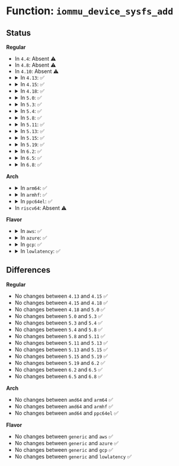 # Function: <code>iommu_device_sysfs_add</code>

## Status
<b>Regular</b>
<ul>
<li>
In <code>4.4</code>: Absent ⚠️
</li>
<li>
In <code>4.8</code>: Absent ⚠️
</li>
<li>
In <code>4.10</code>: Absent ⚠️
</li>
<li>
<details>
<summary>In <code>4.13</code>: ✅</summary>

```c
int iommu_device_sysfs_add(struct iommu_device *iommu, struct device *parent, const struct attribute_group **groups, const char *fmt, void (anon));
```

**Collision:** Unique Global

**Inline:** No

**Transformation:** False

**Instances:**

```
In drivers/iommu/iommu-sysfs.c (ffffffff815c2660)
Location: drivers/iommu/iommu-sysfs.c:57
Inline: False
Direct callers:
  - drivers/iommu/amd_iommu_init.c:amd_iommu_init_pci
  - drivers/iommu/dmar.c:dmar_parse_one_drhd
  - drivers/iommu/intel-iommu.c:intel_iommu_init
```
**Symbols:**

```
ffffffff815c2660-ffffffff815c2774: iommu_device_sysfs_add (STB_GLOBAL)
```
</details>
</li>
<li>
<details>
<summary>In <code>4.15</code>: ✅</summary>

```c
int iommu_device_sysfs_add(struct iommu_device *iommu, struct device *parent, const struct attribute_group **groups, const char *fmt, void (anon));
```

**Collision:** Unique Global

**Inline:** No

**Transformation:** False

**Instances:**

```
In drivers/iommu/iommu-sysfs.c (ffffffff81628e40)
Location: drivers/iommu/iommu-sysfs.c:57
Inline: False
Direct callers:
  - drivers/iommu/amd_iommu_init.c:amd_iommu_init_pci
  - drivers/iommu/dmar.c:dmar_parse_one_drhd
  - drivers/iommu/intel-iommu.c:intel_iommu_init
```
**Symbols:**

```
ffffffff81628e40-ffffffff81628f54: iommu_device_sysfs_add (STB_GLOBAL)
```
</details>
</li>
<li>
<details>
<summary>In <code>4.18</code>: ✅</summary>

```c
int iommu_device_sysfs_add(struct iommu_device *iommu, struct device *parent, const struct attribute_group **groups, const char *fmt, void (anon));
```

**Collision:** Unique Global

**Inline:** No

**Transformation:** False

**Instances:**

```
In drivers/iommu/iommu-sysfs.c (ffffffff81663b70)
Location: drivers/iommu/iommu-sysfs.c:57
Inline: False
Direct callers:
  - drivers/iommu/amd_iommu_init.c:iommu_init_pci
  - drivers/iommu/dmar.c:dmar_parse_one_drhd
  - drivers/iommu/intel-iommu.c:intel_iommu_init
```
**Symbols:**

```
ffffffff81663b70-ffffffff81663c7d: iommu_device_sysfs_add (STB_GLOBAL)
```
</details>
</li>
<li>
<details>
<summary>In <code>5.0</code>: ✅</summary>

```c
int iommu_device_sysfs_add(struct iommu_device *iommu, struct device *parent, const struct attribute_group **groups, const char *fmt, void (anon));
```

**Collision:** Unique Global

**Inline:** No

**Transformation:** False

**Instances:**

```
In drivers/iommu/iommu-sysfs.c (ffffffff81682160)
Location: drivers/iommu/iommu-sysfs.c:57
Inline: False
Direct callers:
  - drivers/iommu/amd_iommu_init.c:iommu_init_pci
  - drivers/iommu/dmar.c:dmar_parse_one_drhd
  - drivers/iommu/intel-iommu.c:intel_iommu_init
```
**Symbols:**

```
ffffffff81682160-ffffffff8168226d: iommu_device_sysfs_add (STB_GLOBAL)
```
</details>
</li>
<li>
<details>
<summary>In <code>5.3</code>: ✅</summary>

```c
int iommu_device_sysfs_add(struct iommu_device *iommu, struct device *parent, const struct attribute_group **groups, const char *fmt, void (anon));
```

**Collision:** Unique Global

**Inline:** No

**Transformation:** False

**Instances:**

```
In drivers/iommu/iommu-sysfs.c (ffffffff816b98b0)
Location: drivers/iommu/iommu-sysfs.c:54
Inline: False
Direct callers:
  - drivers/iommu/amd_iommu_init.c:iommu_init_pci
  - drivers/iommu/dmar.c:alloc_iommu
  - drivers/iommu/intel-iommu.c:intel_iommu_init
```
**Symbols:**

```
ffffffff816b98b0-ffffffff816b99b7: iommu_device_sysfs_add (STB_GLOBAL)
```
</details>
</li>
<li>
<details>
<summary>In <code>5.4</code>: ✅</summary>

```c
int iommu_device_sysfs_add(struct iommu_device *iommu, struct device *parent, const struct attribute_group **groups, const char *fmt, void (anon));
```

**Collision:** Unique Global

**Inline:** No

**Transformation:** False

**Instances:**

```
In drivers/iommu/iommu-sysfs.c (ffffffff816dc6a0)
Location: drivers/iommu/iommu-sysfs.c:54
Inline: False
Direct callers:
  - drivers/iommu/amd_iommu_init.c:iommu_init_pci
  - drivers/iommu/dmar.c:alloc_iommu
  - drivers/iommu/intel-iommu.c:intel_iommu_init
```
**Symbols:**

```
ffffffff816dc6a0-ffffffff816dc7a7: iommu_device_sysfs_add (STB_GLOBAL)
```
</details>
</li>
<li>
<details>
<summary>In <code>5.8</code>: ✅</summary>

```c
int iommu_device_sysfs_add(struct iommu_device *iommu, struct device *parent, const struct attribute_group **groups, const char *fmt, void (anon));
```

**Collision:** Unique Global

**Inline:** No

**Transformation:** False

**Instances:**

```
In drivers/iommu/iommu-sysfs.c (ffffffff81791700)
Location: drivers/iommu/iommu-sysfs.c:54
Inline: False
Direct callers:
  - drivers/iommu/amd/init.c:iommu_init_pci
  - drivers/iommu/intel/dmar.c:alloc_iommu
  - drivers/iommu/intel/iommu.c:intel_iommu_init
```
**Symbols:**

```
ffffffff81791700-ffffffff81791807: iommu_device_sysfs_add (STB_GLOBAL)
```
</details>
</li>
<li>
<details>
<summary>In <code>5.11</code>: ✅</summary>

```c
int iommu_device_sysfs_add(struct iommu_device *iommu, struct device *parent, const struct attribute_group **groups, const char *fmt, void (anon));
```

**Collision:** Unique Global

**Inline:** No

**Transformation:** False

**Instances:**

```
In drivers/iommu/iommu-sysfs.c (ffffffff817bd930)
Location: drivers/iommu/iommu-sysfs.c:54
Inline: False
Direct callers:
  - drivers/iommu/amd/init.c:iommu_init_pci
  - drivers/iommu/intel/dmar.c:alloc_iommu
  - drivers/iommu/intel/iommu.c:intel_iommu_init
```
**Symbols:**

```
ffffffff817bd930-ffffffff817bda37: iommu_device_sysfs_add (STB_GLOBAL)
```
</details>
</li>
<li>
<details>
<summary>In <code>5.13</code>: ✅</summary>

```c
int iommu_device_sysfs_add(struct iommu_device *iommu, struct device *parent, const struct attribute_group **groups, const char *fmt, void (anon));
```

**Collision:** Unique Global

**Inline:** No

**Transformation:** False

**Instances:**

```
In drivers/iommu/iommu-sysfs.c (ffffffff817a0b70)
Location: drivers/iommu/iommu-sysfs.c:54
Inline: False
Direct callers:
  - drivers/iommu/amd/init.c:iommu_init_pci
  - drivers/iommu/intel/dmar.c:alloc_iommu
  - drivers/iommu/intel/iommu.c:intel_iommu_init
```
**Symbols:**

```
ffffffff817a0b70-ffffffff817a0c77: iommu_device_sysfs_add (STB_GLOBAL)
```
</details>
</li>
<li>
<details>
<summary>In <code>5.15</code>: ✅</summary>

```c
int iommu_device_sysfs_add(struct iommu_device *iommu, struct device *parent, const struct attribute_group **groups, const char *fmt, void (anon));
```

**Collision:** Unique Global

**Inline:** No

**Transformation:** False

**Instances:**

```
In drivers/iommu/iommu-sysfs.c (ffffffff81829b70)
Location: drivers/iommu/iommu-sysfs.c:54
Inline: False
Direct callers:
  - drivers/iommu/amd/init.c:iommu_init_pci
  - drivers/iommu/intel/dmar.c:alloc_iommu
  - drivers/iommu/intel/iommu.c:intel_iommu_init
  - drivers/iommu/virtio-iommu.c:viommu_probe
```
**Symbols:**

```
ffffffff81829b70-ffffffff81829c77: iommu_device_sysfs_add (STB_GLOBAL)
```
</details>
</li>
<li>
<details>
<summary>In <code>5.19</code>: ✅</summary>

```c
int iommu_device_sysfs_add(struct iommu_device *iommu, struct device *parent, const struct attribute_group **groups, const char *fmt, void (anon));
```

**Collision:** Unique Global

**Inline:** No

**Transformation:** False

**Instances:**

```
In drivers/iommu/iommu-sysfs.c (ffffffff81969e30)
Location: drivers/iommu/iommu-sysfs.c:54
Inline: False
Direct callers:
  - drivers/iommu/amd/init.c:iommu_init_pci
  - drivers/iommu/intel/dmar.c:alloc_iommu
  - drivers/iommu/intel/iommu.c:intel_iommu_init
  - drivers/iommu/virtio-iommu.c:viommu_probe
```
**Symbols:**

```
ffffffff81969e30-ffffffff81969f63: iommu_device_sysfs_add (STB_GLOBAL)
```
</details>
</li>
<li>
<details>
<summary>In <code>6.2</code>: ✅</summary>

```c
int iommu_device_sysfs_add(struct iommu_device *iommu, struct device *parent, const struct attribute_group **groups, const char *fmt, void (anon));
```

**Collision:** Unique Global

**Inline:** No

**Transformation:** False

**Instances:**

```
In drivers/iommu/iommu-sysfs.c (ffffffff81ad3e80)
Location: drivers/iommu/iommu-sysfs.c:54
Inline: False
Direct callers:
  - drivers/iommu/amd/init.c:iommu_init_pci
  - drivers/iommu/intel/dmar.c:alloc_iommu
  - drivers/iommu/intel/iommu.c:intel_iommu_init
  - drivers/iommu/virtio-iommu.c:viommu_probe
```
**Symbols:**

```
ffffffff81ad3e80-ffffffff81ad3fb3: iommu_device_sysfs_add (STB_GLOBAL)
```
</details>
</li>
<li>
<details>
<summary>In <code>6.5</code>: ✅</summary>

```c
int iommu_device_sysfs_add(struct iommu_device *iommu, struct device *parent, const struct attribute_group **groups, const char *fmt, void (anon));
```

**Collision:** Unique Global

**Inline:** No

**Transformation:** False

**Instances:**

```
In drivers/iommu/iommu-sysfs.c (ffffffff81b22650)
Location: drivers/iommu/iommu-sysfs.c:54
Inline: False
Direct callers:
  - drivers/iommu/amd/init.c:iommu_init_pci
  - drivers/iommu/intel/dmar.c:alloc_iommu
  - drivers/iommu/intel/iommu.c:intel_iommu_init
  - drivers/iommu/virtio-iommu.c:viommu_probe
```
**Symbols:**

```
ffffffff81b22650-ffffffff81b22783: iommu_device_sysfs_add (STB_GLOBAL)
```
</details>
</li>
<li>
<details>
<summary>In <code>6.8</code>: ✅</summary>

```c
int iommu_device_sysfs_add(struct iommu_device *iommu, struct device *parent, const struct attribute_group **groups, const char *fmt, void (anon));
```

**Collision:** Unique Global

**Inline:** No

**Transformation:** False

**Instances:**

```
In drivers/iommu/iommu-sysfs.c (ffffffff81b79080)
Location: drivers/iommu/iommu-sysfs.c:54
Inline: False
Direct callers:
  - drivers/iommu/amd/init.c:iommu_init_pci
  - drivers/iommu/intel/dmar.c:alloc_iommu
  - drivers/iommu/intel/iommu.c:intel_iommu_init
  - drivers/iommu/virtio-iommu.c:viommu_probe
```
**Symbols:**

```
ffffffff81b79080-ffffffff81b791e2: iommu_device_sysfs_add (STB_GLOBAL)
```
</details>
</li>
</ul>
<b>Arch</b>
<ul>
<li>
<details>
<summary>In <code>arm64</code>: ✅</summary>

```c
int iommu_device_sysfs_add(struct iommu_device *iommu, struct device *parent, const struct attribute_group **groups, const char *fmt, void (anon));
```

**Collision:** Unique Global

**Inline:** No

**Transformation:** False

**Instances:**

```
In drivers/iommu/iommu-sysfs.c (ffff8000108c8790)
Location: drivers/iommu/iommu-sysfs.c:54
Inline: False
Direct callers:
  - drivers/iommu/arm-smmu.c:arm_smmu_device_probe
  - drivers/iommu/arm-smmu-v3.c:arm_smmu_device_probe
  - drivers/iommu/rockchip-iommu.c:rk_iommu_probe
  - drivers/iommu/qcom_iommu.c:qcom_iommu_device_probe
  - drivers/iommu/virtio-iommu.c:viommu_probe
```
**Symbols:**

```
ffff8000108c8790-ffff8000108c88b4: iommu_device_sysfs_add (STB_GLOBAL)
```
</details>
</li>
<li>
<details>
<summary>In <code>armhf</code>: ✅</summary>

```c
int iommu_device_sysfs_add(struct iommu_device *iommu, struct device *parent, const struct attribute_group **groups, const char *fmt, void (anon));
```

**Collision:** Unique Global

**Inline:** No

**Transformation:** False

**Instances:**

```
In drivers/iommu/iommu-sysfs.c (c09bf73c)
Location: drivers/iommu/iommu-sysfs.c:54
Inline: False
Direct callers:
  - drivers/iommu/ipmmu-vmsa.c:ipmmu_probe
  - drivers/iommu/omap-iommu.c:omap_iommu_probe
  - drivers/iommu/rockchip-iommu.c:rk_iommu_probe
  - drivers/iommu/tegra-gart.c:tegra_gart_probe
  - drivers/iommu/tegra-smmu.c:tegra_smmu_probe
  - drivers/iommu/exynos-iommu.c:exynos_sysmmu_probe
  - drivers/iommu/qcom_iommu.c:qcom_iommu_device_probe
```
**Symbols:**

```
c09bf73c-c09bf834: iommu_device_sysfs_add (STB_GLOBAL)
```
</details>
</li>
<li>
<details>
<summary>In <code>ppc64el</code>: ✅</summary>

```c
int iommu_device_sysfs_add(struct iommu_device *iommu, struct device *parent, const struct attribute_group **groups, const char *fmt, void (anon));
```

**Collision:** Unique Global

**Inline:** No

**Transformation:** False

**Instances:**

```
In drivers/iommu/iommu-sysfs.c (c00000000096fec0)
Location: drivers/iommu/iommu-sysfs.c:54
Inline: False
```
**Symbols:**

```
c00000000096fec0-c00000000096fff8: iommu_device_sysfs_add (STB_GLOBAL)
```
</details>
</li>
<li>
In <code>riscv64</code>: Absent ⚠️
</li>
</ul>
<b>Flavor</b>
<ul>
<li>
<details>
<summary>In <code>aws</code>: ✅</summary>

```c
int iommu_device_sysfs_add(struct iommu_device *iommu, struct device *parent, const struct attribute_group **groups, const char *fmt, void (anon));
```

**Collision:** Unique Global

**Inline:** No

**Transformation:** False

**Instances:**

```
In drivers/iommu/iommu-sysfs.c (ffffffff816a20f0)
Location: drivers/iommu/iommu-sysfs.c:54
Inline: False
Direct callers:
  - drivers/iommu/amd_iommu_init.c:iommu_init_pci
  - drivers/iommu/dmar.c:alloc_iommu
  - drivers/iommu/intel-iommu.c:intel_iommu_init
```
**Symbols:**

```
ffffffff816a20f0-ffffffff816a21f7: iommu_device_sysfs_add (STB_GLOBAL)
```
</details>
</li>
<li>
<details>
<summary>In <code>azure</code>: ✅</summary>

```c
int iommu_device_sysfs_add(struct iommu_device *iommu, struct device *parent, const struct attribute_group **groups, const char *fmt, void (anon));
```

**Collision:** Unique Global

**Inline:** No

**Transformation:** False

**Instances:**

```
In drivers/iommu/iommu-sysfs.c (ffffffff8167fae0)
Location: drivers/iommu/iommu-sysfs.c:54
Inline: False
Direct callers:
  - drivers/iommu/amd_iommu_init.c:iommu_init_pci
  - drivers/iommu/dmar.c:alloc_iommu
  - drivers/iommu/intel-iommu.c:intel_iommu_init
```
**Symbols:**

```
ffffffff8167fae0-ffffffff8167fbe7: iommu_device_sysfs_add (STB_GLOBAL)
```
</details>
</li>
<li>
<details>
<summary>In <code>gcp</code>: ✅</summary>

```c
int iommu_device_sysfs_add(struct iommu_device *iommu, struct device *parent, const struct attribute_group **groups, const char *fmt, void (anon));
```

**Collision:** Unique Global

**Inline:** No

**Transformation:** False

**Instances:**

```
In drivers/iommu/iommu-sysfs.c (ffffffff816d0360)
Location: drivers/iommu/iommu-sysfs.c:54
Inline: False
Direct callers:
  - drivers/iommu/amd_iommu_init.c:iommu_init_pci
  - drivers/iommu/dmar.c:alloc_iommu
  - drivers/iommu/intel-iommu.c:intel_iommu_init
```
**Symbols:**

```
ffffffff816d0360-ffffffff816d0467: iommu_device_sysfs_add (STB_GLOBAL)
```
</details>
</li>
<li>
<details>
<summary>In <code>lowlatency</code>: ✅</summary>

```c
int iommu_device_sysfs_add(struct iommu_device *iommu, struct device *parent, const struct attribute_group **groups, const char *fmt, void (anon));
```

**Collision:** Unique Global

**Inline:** No

**Transformation:** False

**Instances:**

```
In drivers/iommu/iommu-sysfs.c (ffffffff816ea8f0)
Location: drivers/iommu/iommu-sysfs.c:54
Inline: False
Direct callers:
  - drivers/iommu/amd_iommu_init.c:iommu_init_pci
  - drivers/iommu/dmar.c:alloc_iommu
  - drivers/iommu/intel-iommu.c:intel_iommu_init
```
**Symbols:**

```
ffffffff816ea8f0-ffffffff816ea9f7: iommu_device_sysfs_add (STB_GLOBAL)
```
</details>
</li>
</ul>

## Differences
<b>Regular</b>
<ul>
<li>
No changes between <code>4.13</code> and <code>4.15</code> ✅
</li>
<li>
No changes between <code>4.15</code> and <code>4.18</code> ✅
</li>
<li>
No changes between <code>4.18</code> and <code>5.0</code> ✅
</li>
<li>
No changes between <code>5.0</code> and <code>5.3</code> ✅
</li>
<li>
No changes between <code>5.3</code> and <code>5.4</code> ✅
</li>
<li>
No changes between <code>5.4</code> and <code>5.8</code> ✅
</li>
<li>
No changes between <code>5.8</code> and <code>5.11</code> ✅
</li>
<li>
No changes between <code>5.11</code> and <code>5.13</code> ✅
</li>
<li>
No changes between <code>5.13</code> and <code>5.15</code> ✅
</li>
<li>
No changes between <code>5.15</code> and <code>5.19</code> ✅
</li>
<li>
No changes between <code>5.19</code> and <code>6.2</code> ✅
</li>
<li>
No changes between <code>6.2</code> and <code>6.5</code> ✅
</li>
<li>
No changes between <code>6.5</code> and <code>6.8</code> ✅
</li>
</ul>
<b>Arch</b>
<ul>
<li>
No changes between <code>amd64</code> and <code>arm64</code> ✅
</li>
<li>
No changes between <code>amd64</code> and <code>armhf</code> ✅
</li>
<li>
No changes between <code>amd64</code> and <code>ppc64el</code> ✅
</li>
</ul>
<b>Flavor</b>
<ul>
<li>
No changes between <code>generic</code> and <code>aws</code> ✅
</li>
<li>
No changes between <code>generic</code> and <code>azure</code> ✅
</li>
<li>
No changes between <code>generic</code> and <code>gcp</code> ✅
</li>
<li>
No changes between <code>generic</code> and <code>lowlatency</code> ✅
</li>
</ul>
